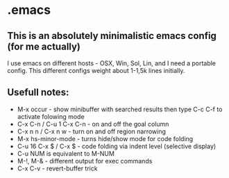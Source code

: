 # .emacs

## This is an absolutely minimalistic emacs config (for me actually)

I use emacs on different hosts - OSX, Win, Sol, Lin, and  I need a portable config.
This different configs weight about 1-1,5k lines initially.

## Usefull notes:

* M-x occur - show minibuffer with searched results then type C-c C-f to activate folowing mode
* C-x C-n / C-u 1 C-x C-n - on and off the goal column
* C-x n n / C-x n w - turn on and off region narrowing
* M-x hs-minor-mode - turns hide/show mode for code folding
* C-u 16 C-x $ / C-x $ - code folding via indent level (selective display)
* C-u NUM is equivalent to M-NUM
* M-!, M-& - different output for exec commands
* C-x C-v - revert-buffer trick
